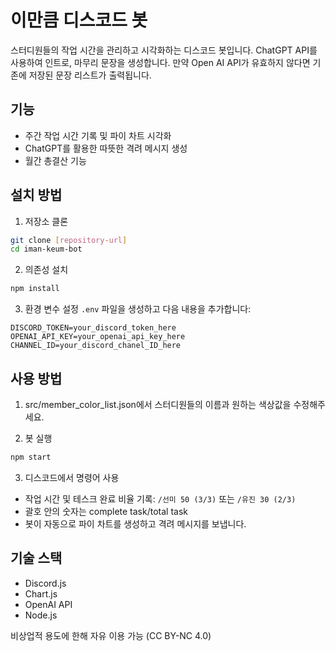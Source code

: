 # 이만큼 디스코드 봇

스터디원들의 작업 시간을 관리하고 시각화하는 디스코드 봇입니다. ChatGPT API를 사용하여 인트로, 마무리 문장을 생성합니다. 만약 Open AI API가 유효하지 않다면 기존에 저장된 문장 리스트가 출력됩니다.

## 기능

- 주간 작업 시간 기록 및 파이 차트 시각화
- ChatGPT를 활용한 따뜻한 격려 메시지 생성
- 월간 총결산 기능

## 설치 방법

1. 저장소 클론
```bash
git clone [repository-url]
cd iman-keum-bot
```

2. 의존성 설치
```bash
npm install
```

3. 환경 변수 설정
`.env` 파일을 생성하고 다음 내용을 추가합니다:
```
DISCORD_TOKEN=your_discord_token_here
OPENAI_API_KEY=your_openai_api_key_here
CHANNEL_ID=your_discord_chanel_ID_here
```

## 사용 방법

1. src/member_color_list.json에서 스터디원들의 이름과 원하는 색상값을 수정해주세요. 

2. 봇 실행
```bash
npm start
```

3. 디스코드에서 명령어 사용
- 작업 시간 및 테스크 완료 비율 기록: `/선미 50 (3/3)` 또는 `/유진 30 (2/3)` 
- 괄호 안의 숫자는 complete task/total task
- 봇이 자동으로 파이 차트를 생성하고 격려 메시지를 보냅니다.

## 기술 스택

- Discord.js
- Chart.js
- OpenAI API
- Node.js 


비상업적 용도에 한해 자유 이용 가능 (CC BY-NC 4.0)